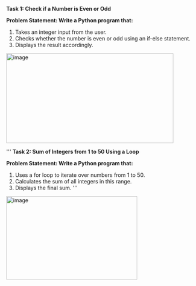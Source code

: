 **Task 1: Check if a Number is Even or Odd**

**Problem Statement:  Write a Python program that:**
1. 	Takes an integer input from the user.
2. 	Checks whether the number is even or odd using an if-else statement.
3. 	Displays the result accordingly.

<img width="443" height="238" alt="image" src="https://github.com/user-attachments/assets/e473edc8-67a4-4ad8-811c-aee833873621" />



'''
**Task 2: Sum of Integers from 1 to 50 Using a Loop**
 
**Problem Statement: Write a Python program that:**
1.   Uses a for loop to iterate over numbers from 1 to 50.
2.   Calculates the sum of all integers in this range.
3.   Displays the final sum.
'''
<img width="347" height="221" alt="image" src="https://github.com/user-attachments/assets/0ddcbca9-3134-413a-9106-10e83ba9d199" />


